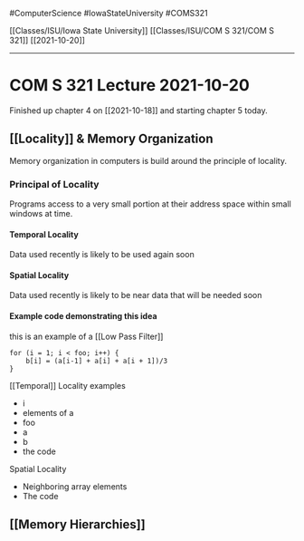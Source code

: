 #ComputerScience  #IowaStateUniversity #COMS321 


[[Classes/ISU/Iowa State University]] [[Classes/ISU/COM S 321/COM S 321]] [[2021-10-20]]

---

# COM S 321 Lecture 2021-10-20

Finished up chapter 4 on [[2021-10-18]] and starting chapter 5 today.

## [[Locality]] & Memory Organization 

Memory organization in computers is build around the principle of locality.

### Principal of Locality

Programs access to a very small portion at their address space within small windows at time.

#### Temporal Locality 
Data used recently is likely to be used again soon

#### Spatial Locality
Data used recently is likely to be near data that will be needed soon

#### Example code demonstrating this idea
this is an example of a [[Low Pass Filter]]

```
for (i = 1; i < foo; i++) {
	b[i] = (a[i-1] + a[i] + a[i + 1])/3
}
```

[[Temporal]] Locality examples
- i
- elements of a
-  foo
-   a
-   b
-   the code

Spatial Locality 
- Neighboring array elements
- The code


## [[Memory Hierarchies]]


